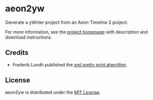 # aeon2yw
Generate a yWriter project from an Aeon Timeline 2 project.

For more information, see the [project homepage](https://peter88213.github.io/aeon2yw) with description and download instructions.

## Credits

- Frederik Lundh published the [xml pretty print algorithm](http://effbot.org/zone/element-lib.htm#prettyprint).

## License

aeon2yw is distributed under the [MIT License](http://www.opensource.org/licenses/mit-license.php).
